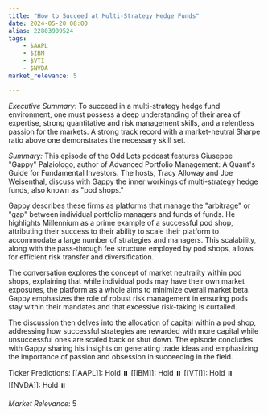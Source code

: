 ```yaml
---
title: "How to Succeed at Multi-Strategy Hedge Funds"
date: 2024-05-20 08:00
alias: 22803909524
tags:
    - $AAPL
    - $IBM
    - $VTI
    - $NVDA
market_relevance: 5

---
```

*Executive Summary*: To succeed in a multi-strategy hedge fund environment, one must possess a deep understanding of their area of expertise, strong quantitative and risk management skills, and a relentless passion for the markets. A strong track record with a market-neutral Sharpe ratio above one demonstrates the necessary skill set.


*Summary:*
This episode of the Odd Lots podcast features Giuseppe "Gappy" Palaiologo, author of Advanced Portfolio Management: A Quant's Guide for Fundamental Investors. The hosts, Tracy Alloway and Joe Weisenthal, discuss with Gappy the inner workings of multi-strategy hedge funds, also known as "pod shops."

Gappy describes these firms as platforms that manage the "arbitrage" or "gap" between individual portfolio managers and funds of funds. He highlights Millennium as a prime example of a successful pod shop, attributing their success to their ability to scale their platform to accommodate a large number of strategies and managers. This scalability, along with the pass-through fee structure employed by pod shops, allows for efficient risk transfer and diversification.

The conversation explores the concept of market neutrality within pod shops, explaining that while individual pods may have their own market exposures, the platform as a whole aims to minimize overall market beta. Gappy emphasizes the role of robust risk management in ensuring pods stay within their mandates and that excessive risk-taking is curtailed.

The discussion then delves into the allocation of capital within a pod shop, addressing how successful strategies are rewarded with more capital while unsuccessful ones are scaled back or shut down. The episode concludes with Gappy sharing his insights on generating trade ideas and emphasizing the importance of passion and obsession in succeeding in the field.

Ticker Predictions:
[[AAPL]]: Hold ⏸️
[[IBM]]: Hold ⏸️
[[VTI]]: Hold ⏸️
[[NVDA]]: Hold ⏸️


*Market Relevance*: 5
  